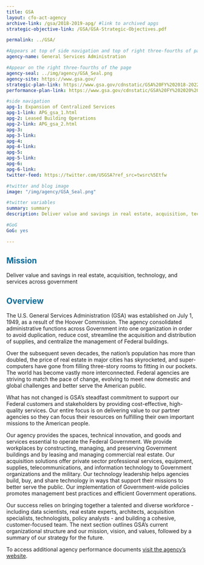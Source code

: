 ```yaml
---
title: GSA
layout: cfo-act-agency
archive-link: /gsa/2018-2019-apg/ #link to archived apgs
strategic-objective-link: /GSA/GSA-Strategic-Objectives.pdf

permalink: ../GSA/

#Appears at top of side navigation and top of right three-fourths of page
agency-name: General Services Administration

#Appear on the right three-fourths of the page
agency-seal: ../img/agency/GSA_Seal.png
agency-site: https://www.gsa.gov/
strategic-plan-link: https://www.gsa.gov/cdnstatic/GSA%20FY%202018-2022%20Strategic%20Plan%20-%20FINAL.pdf
performance-plan-link: https://www.gsa.gov/cdnstatic/GSA%20FY%202020%20Annual%20Performance%20Plan%20and%20FY%202018%20Report_FINAL.pdf

#side navigation
apg-1: Expansion of Centralized Services
apg-1-link: APG_gsa_1.html
apg-2: Leased Building Operations
apg-2-link: APG_gsa_2.html
apg-3:
apg-3-link:
apg-4:
apg-4-link:
apg-5:
apg-5-link:
apg-6:
apg-6-link:
twitter-feed: https://twitter.com/USGSA?ref_src=twsrc%5Etfw

#twitter and blog image
image: "/img/agency/GSA_Seal.png"

#twitter variables
summary: summary
description: Deliver value and savings in real estate, acquisition, technology, and services across the government.

#GoG
GoG: yes

---
```


<div class="usa-grid usa-graphic_list-row">
  <div class="usa-width-one-whole usa-media_block agency-page-section">
    <h2 style="color:#046b99;">Mission</h2>
    <p>Deliver value and savings in real estate, acquisition, technology, and services across government</p>
  </div>
</div>

<div class="usa-grid usa-graphic_list-row">
  <div class="usa-width-one-whole usa-media_block agency-page-section">
    <h2 style="color:#046b99;">Overview</h2>
    <p>The U.S. General Services Administration (GSA) was established on July 1, 1949, as a result of the Hoover Commission. The agency consolidated administrative functions across Government into one organization in order to avoid duplication, reduce cost, streamline the acquisition and distribution of supplies, and centralize the management of Federal buildings.</p>
    <p>Over the subsequent seven decades, the nation&rsquo;s population has more than doubled, the price of real estate in major cities has skyrocketed, and super-computers have gone from filling three-story rooms to fitting in our pockets. The world has become vastly more interconnected. Federal agencies are striving to match the pace of change, evolving to meet new domestic and global challenges and better serve the American public.</p>
    <p>What has not changed is GSA&rsquo;s steadfast commitment to support our Federal customers and stakeholders by providing cost-effective, high-quality services. Our entire focus is on delivering value to our partner agencies so they can focus their resources on fulfilling their own important missions to the American people.</p>
    <p>Our agency provides the spaces, technical innovation, and goods and services essential to operate the Federal Government. We provide workplaces by constructing, managing, and preserving Government buildings and by leasing and managing commercial real estate. Our acquisition solutions offer private sector professional services, equipment, supplies, telecommunications, and information technology to Government organizations and the military. Our technology leadership helps agencies build, buy, and share technology in ways that support their missions to better serve the public. Our implementation of Government-wide policies promotes management best practices and efficient Government operations.</p>
    <p>Our success relies on bringing together a talented and diverse workforce - including data scientists, real estate experts, architects, acquisition specialists, technologists, policy analysts - and building a cohesive, customer-focused team. The next section outlines GSA&rsquo;s current organizational structure and our mission, vision, and values, followed by a summary of our strategy for the future.</p>
  </div>
</div>

<div class="usa-grid usa-graphic_list-row">
  <div class="usa-width-one-whole usa-media_block">
    <p>To access additional agency performance documents <a href="https://www.gsa.gov/reference/reports/budget-performance" target="_blank">visit the agency’s website</a>.</p>
  </div>
</div>
